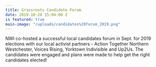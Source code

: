 ```yaml
---
title: Grassroots Candidate Forum
date: 2019-10-28 15:04:00 Z
is featured: true
main-image: "/uploads/candidates%20forum_2019.png"
---
```


NWI co-hosted a successful local candidates forum in Sept. for 2019 elections with our local activist partners - Action Together Northern Westchester, Voices Rising, Yorktown Indivisible and Up2Us. The candidates were engaged and plans were made to help get the right candidates elected!